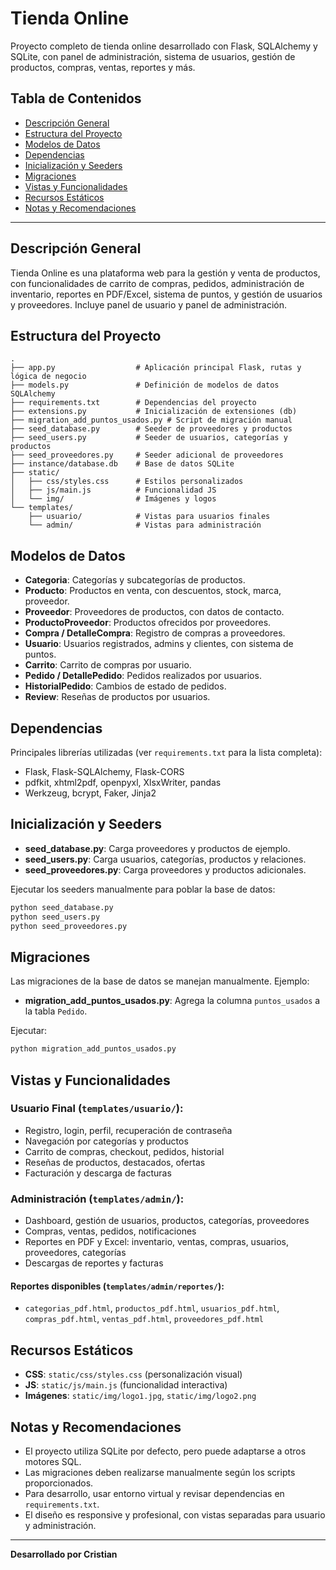 # Tienda Online

Proyecto completo de tienda online desarrollado con Flask, SQLAlchemy y SQLite, con panel de administración, sistema de usuarios, gestión de productos, compras, ventas, reportes y más.

## Tabla de Contenidos
- [Descripción General](#descripción-general)
- [Estructura del Proyecto](#estructura-del-proyecto)
- [Modelos de Datos](#modelos-de-datos)
- [Dependencias](#dependencias)
- [Inicialización y Seeders](#inicialización-y-seeders)
- [Migraciones](#migraciones)
- [Vistas y Funcionalidades](#vistas-y-funcionalidades)
- [Recursos Estáticos](#recursos-estáticos)
- [Notas y Recomendaciones](#notas-y-recomendaciones)

---

## Descripción General
Tienda Online es una plataforma web para la gestión y venta de productos, con funcionalidades de carrito de compras, pedidos, administración de inventario, reportes en PDF/Excel, sistema de puntos, y gestión de usuarios y proveedores. Incluye panel de usuario y panel de administración.

## Estructura del Proyecto
```
.
├── app.py                  # Aplicación principal Flask, rutas y lógica de negocio
├── models.py               # Definición de modelos de datos SQLAlchemy
├── requirements.txt        # Dependencias del proyecto
├── extensions.py           # Inicialización de extensiones (db)
├── migration_add_puntos_usados.py # Script de migración manual
├── seed_database.py        # Seeder de proveedores y productos
├── seed_users.py           # Seeder de usuarios, categorías y productos
├── seed_proveedores.py     # Seeder adicional de proveedores
├── instance/database.db    # Base de datos SQLite
├── static/
│   ├── css/styles.css      # Estilos personalizados
│   ├── js/main.js          # Funcionalidad JS
│   └── img/                # Imágenes y logos
└── templates/
    ├── usuario/            # Vistas para usuarios finales
    └── admin/              # Vistas para administración
```

## Modelos de Datos
- **Categoria**: Categorías y subcategorías de productos.
- **Producto**: Productos en venta, con descuentos, stock, marca, proveedor.
- **Proveedor**: Proveedores de productos, con datos de contacto.
- **ProductoProveedor**: Productos ofrecidos por proveedores.
- **Compra / DetalleCompra**: Registro de compras a proveedores.
- **Usuario**: Usuarios registrados, admins y clientes, con sistema de puntos.
- **Carrito**: Carrito de compras por usuario.
- **Pedido / DetallePedido**: Pedidos realizados por usuarios.
- **HistorialPedido**: Cambios de estado de pedidos.
- **Review**: Reseñas de productos por usuarios.

## Dependencias
Principales librerías utilizadas (ver `requirements.txt` para la lista completa):
- Flask, Flask-SQLAlchemy, Flask-CORS
- pdfkit, xhtml2pdf, openpyxl, XlsxWriter, pandas
- Werkzeug, bcrypt, Faker, Jinja2

## Inicialización y Seeders
- **seed_database.py**: Carga proveedores y productos de ejemplo.
- **seed_users.py**: Carga usuarios, categorías, productos y relaciones.
- **seed_proveedores.py**: Carga proveedores y productos adicionales.

Ejecutar los seeders manualmente para poblar la base de datos:
```bash
python seed_database.py
python seed_users.py
python seed_proveedores.py
```

## Migraciones
Las migraciones de la base de datos se manejan manualmente. Ejemplo:
- **migration_add_puntos_usados.py**: Agrega la columna `puntos_usados` a la tabla `Pedido`.

Ejecutar:
```bash
python migration_add_puntos_usados.py
```

## Vistas y Funcionalidades
### Usuario Final (`templates/usuario/`):
- Registro, login, perfil, recuperación de contraseña
- Navegación por categorías y productos
- Carrito de compras, checkout, pedidos, historial
- Reseñas de productos, destacados, ofertas
- Facturación y descarga de facturas

### Administración (`templates/admin/`):
- Dashboard, gestión de usuarios, productos, categorías, proveedores
- Compras, ventas, pedidos, notificaciones
- Reportes en PDF y Excel: inventario, ventas, compras, usuarios, proveedores, categorías
- Descargas de reportes y facturas

#### Reportes disponibles (`templates/admin/reportes/`):
- `categorias_pdf.html`, `productos_pdf.html`, `usuarios_pdf.html`, `compras_pdf.html`, `ventas_pdf.html`, `proveedores_pdf.html`

## Recursos Estáticos
- **CSS**: `static/css/styles.css` (personalización visual)
- **JS**: `static/js/main.js` (funcionalidad interactiva)
- **Imágenes**: `static/img/logo1.jpg`, `static/img/logo2.png`

## Notas y Recomendaciones
- El proyecto utiliza SQLite por defecto, pero puede adaptarse a otros motores SQL.
- Las migraciones deben realizarse manualmente según los scripts proporcionados.
- Para desarrollo, usar entorno virtual y revisar dependencias en `requirements.txt`.
- El diseño es responsive y profesional, con vistas separadas para usuario y administración.

---

**Desarrollado por Cristian** 